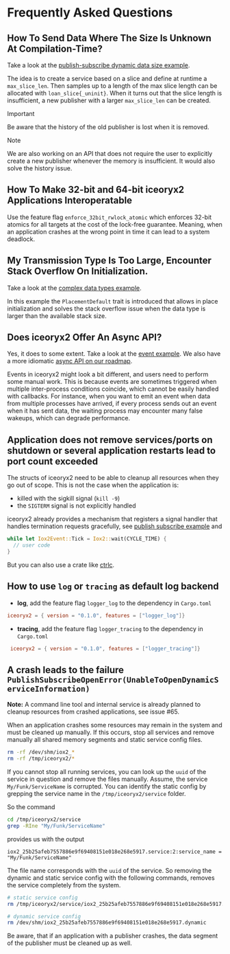 # Frequently Asked Questions

## How To Send Data Where The Size Is Unknown At Compilation-Time?

Take a look at the
[publish-subscribe dynamic data size example](examples/rust/publish_subscribe_dynamic_data_size).

The idea is to create a service based on a slice and define at runtime a `max_slice_len`. Then
samples up to a length of the max slice length can be allocated with `loan_slice{_uninit}`. When it
turns out that the slice length is insufficient, a new publisher with a larger `max_slice_len` can
be created.

 > [!IMPORTANT]
 > Be aware that the history of the old publisher is lost when it is removed.

 > [!NOTE]
 > We are also working on an API that does not require the user to explicitly create a
 > new publisher whenever the memory is insufficient. It would also solve the
 > history issue.

## How To Make 32-bit and 64-bit iceoryx2 Applications Interoperatable

Use the feature flag `enforce_32bit_rwlock_atomic` which enforces 32-bit atomics for all
targets at the cost of the lock-free guarantee. Meaning, when an application crashes at the wrong
point in time it can lead to a system deadlock.

## My Transmission Type Is Too Large, Encounter Stack Overflow On Initialization.

Take a look at the
[complex data types example](examples/rust/complex_data_types).

In this example the `PlacementDefault` trait is introduced that allows in place initialization
and solves the stack overflow issue when the data type is larger than the available stack size.

## Does iceoryx2 Offer An Async API?

Yes, it does to some extent. Take a look at the [event example](examples/rust/event).
We also have a more idiomatic
[async API on our roadmap](https://github.com/eclipse-iceoryx/iceoryx2/issues/47).

Events in iceoryx2 might look a bit different, and users need to perform some
manual work. This is because events are sometimes triggered when multiple
inter-process conditions coincide, which cannot be easily handled with callbacks.
For instance, when you want to emit an event when data from multiple processes
have arrived, if every process sends out an event when it has sent data, the
waiting process may encounter many false wakeups, which can degrade performance.

## Application does not remove services/ports on shutdown or several application restarts lead to port count exceeded

The structs of iceoryx2 need to be able to cleanup all resources when they
go out of scope. This is not the case when the application is:

 * killed with the sigkill signal (`kill -9`)
 * the `SIGTERM` signal is not explicitly handled

iceoryx2 already provides a mechanism that registers a signal handler that
handles termination requests gracefully, see
[publish subscribe example](examples/rust/publish_subscribe) and

```rust
while let Iox2Event::Tick = Iox2::wait(CYCLE_TIME) {
  // user code
}
```

But you can also use a crate like [ctrlc](https://docs.rs/ctrlc/latest/ctrlc/).

## How to use `log` or `tracing` as default log backend

 * **log**, add the feature flag `logger_log` to the dependency in `Cargo.toml`

  ```toml
  iceoryx2 = { version = "0.1.0", features = ["logger_log"]}
  ```

 * **tracing**, add the feature flag `logger_tracing` to the dependency in `Cargo.toml`

 ```toml
  iceoryx2 = { version = "0.1.0", features = ["logger_tracing"]}
 ```

## A crash leads to the failure `PublishSubscribeOpenError(UnableToOpenDynamicServiceInformation)`

**Note:** A command line tool and internal service is already planned to cleanup
resources from crashed applications, see issue #65.

When an application crashes some resources may remain in the system and must be
cleaned up manually. If this occurs, stop all services and remove manually all
shared memory segments and static service config files.

```sh
rm -rf /dev/shm/iox2_*
rm -rf /tmp/iceoryx2/*
```

If you cannot stop all running services, you can look up the `uuid` of the service
in question and remove the files manually.
Assume, the service `My/Funk/ServiceName` is corrupted. You can identify the static
config by grepping the service name in the `/tmp/iceoryx2/service` folder.

So the command
```sh
cd /tmp/iceoryx2/service
grep -RIne "My/Funk/ServiceName"
```
provides us with the output
```
iox2_25b25afeb7557886e9f69408151e018e268e5917.service:2:service_name = "My/Funk/ServiceName"
```

The file name corresponds with the `uuid` of the service. So removing the dynamic and
static service config with the following commands, removes the service completely from
the system.
```sh
# static service config
rm /tmp/iceoryx2/service/iox2_25b25afeb7557886e9f69408151e018e268e5917.service

# dynamic service config
rm /dev/shm/iox2_25b25afeb7557886e9f69408151e018e268e5917.dynamic
```

Be aware, that if an application with a publisher crashes, the data segment of the
publisher must be cleaned up as well.
